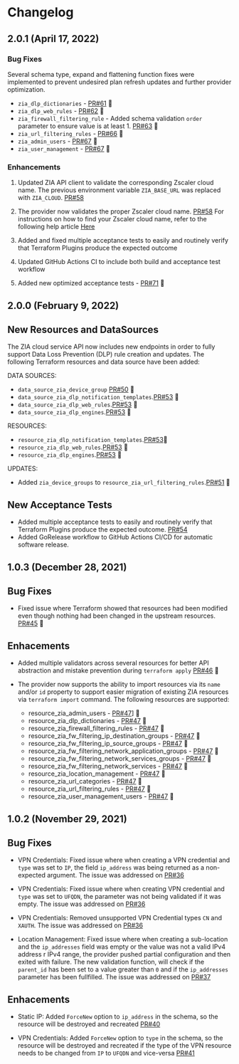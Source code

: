 # Changelog

## 2.0.1 (April 17, 2022)

### Bug Fixes

Several schema type, expand and flattening function fixes were implemented to prevent undesired plan refresh updates and further provider optimization.

- ``zia_dlp_dictionaries`` - [PR#61](https://github.com/willguibr/terraform-provider-zia/pull/61) 🔧
- ``zia_dlp_web_rules`` - [PR#62](https://github.com/willguibr/terraform-provider-zia/pull/62) 🔧
- ``zia_firewall_filtering_rule`` - Added schema validation ``order`` parameter to ensure value is at least 1. [PR#63](https://github.com/willguibr/terraform-provider-zia/pull/63) 🔧
- ``zia_url_filtering_rules`` - [PR#66](https://github.com/willguibr/terraform-provider-zia/pull/66) 🔧
- ``zia_admin_users`` - [PR#67](https://github.com/willguibr/terraform-provider-zia/pull/67) 🔧
- ``zia_user_management`` - [PR#67](https://github.com/willguibr/terraform-provider-zia/pull/67) 🔧

### Enhancements

1. Updated ZIA API client to validate the corresponding Zscaler cloud name. The previous environment variable ``ZIA_BASE_URL`` was replaced with ``ZIA_CLOUD``. [PR#58](https://github.com/willguibr/terraform-provider-zia/pull/58)

2. The provider now validates the proper Zscaler cloud name. [PR#58](https://github.com/willguibr/terraform-provider-zia/pull/58) For instructions on how to find your Zscaler cloud name, refer to the following help article [Here](https://help.zscaler.com/zia/getting-started-zia-api#RetrieveAPIKey)

3. Added and fixed multiple acceptance tests to easily and routinely verify that Terraform Plugins produce the expected outcome

4. Updated GitHub Actions CI to include both build and acceptance test workflow

5. Added new optimized acceptance tests - [PR#71](https://github.com/willguibr/terraform-provider-zia/pull/71) 🔧

## 2.0.0 (February 9, 2022)

## New Resources and DataSources

The ZIA cloud service API  now includes new endpoints in order to fully support Data Loss Prevention (DLP) rule creation and updates. The following Terraform resources and data source have been added:

DATA SOURCES:

- ``data_source_zia_device_group`` [PR#50](https://github.com/willguibr/terraform-provider-zpa/pull/50) :rocket:
- ``data_source_zia_dlp_notification_templates``.[PR#53](https://github.com/willguibr/terraform-provider-zpa/pull/53) :rocket:
- ``data_source_zia_dlp_web_rules``.[PR#53](https://github.com/willguibr/terraform-provider-zpa/pull/53) :rocket:
- ``data_source_zia_dlp_engines``.[PR#53](https://github.com/willguibr/terraform-provider-zpa/pull/53) :rocket:

RESOURCES:

- ``resource_zia_dlp_notification_templates``.[PR#53](https://github.com/willguibr/terraform-provider-zpa/pull/53):rocket:
- ``resource_zia_dlp_web_rules``.[PR#53](https://github.com/willguibr/terraform-provider-zpa/pull/53) :rocket:
- ``resource_zia_dlp_engines``.[PR#53](https://github.com/willguibr/terraform-provider-zpa/pull/53) :rocket:

UPDATES:

- Added ``zia_device_groups`` to ``resource_zia_url_filtering_rules``.[PR#51](https://github.com/willguibr/terraform-provider-zpa/pull/51) :rocket:

## New Acceptance Tests

- Added multiple acceptance tests to easily and routinely verify that Terraform Plugins produce the expected outcome. [PR#54](https://github.com/willguibr/terraform-provider-zpa/pull/51)
- Added GoRelease workflow to GitHub Actions CI/CD for automatic software release.

## 1.0.3 (December 28, 2021)

## Bug Fixes

- Fixed issue where Terraform showed that resources had been modified even though nothing had been changed in the upstream resources. [PR#45](https://github.com/willguibr/terraform-provider-zia/pull/45) 🔧

## Enhacements

- Added multiple validators across several resources for better API abstraction and mistake prevention during `terraform apply` [PR#46](https://github.com/willguibr/terraform-provider-zia/pull/46) :rocket:

- The provider now supports the ability to import resources via its `name` and/or `id` property to support easier migration of existing ZIA resources via `terraform import` command.
The  following resources are supported:
  - resource_zia_admin_users - [PR#47](https://github.com/willguibr/terraform-provider-zia/pull/47)] :rocket:
  - resource_zia_dlp_dictionaries - [PR#47](https://github.com/willguibr/terraform-provider-zia/pull/47) :rocket:
  - resource_zia_firewall_filtering_rules - [PR#47](https://github.com/willguibr/terraform-provider-zia/pull/47) :rocket:
  - resource_zia_fw_filtering_ip_destination_groups - [PR#47](https://github.com/willguibr/terraform-provider-zia/pull/47) :rocket:
  - resource_zia_fw_filtering_ip_source_groups - [PR#47](https://github.com/willguibr/terraform-provider-zia/pull/47) :rocket:
  - resource_zia_fw_filtering_network_application_groups - [PR#47](https://github.com/willguibr/terraform-provider-zia/pull/47) :rocket:
  - resource_zia_fw_filtering_network_services_groups - [PR#47](https://github.com/willguibr/terraform-provider-zia/pull/47) :rocket:
  - resource_zia_fw_filtering_network_services - [PR#47](https://github.com/willguibr/terraform-provider-zia/pull/47) :rocket:
  - resource_zia_location_management - [PR#47](https://github.com/willguibr/terraform-provider-zia/pull/47) :rocket:
  - resource_zia_url_categories - [PR#47](https://github.com/willguibr/terraform-provider-zia/pull/47) :rocket:
  - resource_zia_url_filtering_rules - [PR#47](https://github.com/willguibr/terraform-provider-zia/pull/47) :rocket:
  - resource_zia_user_management_users - [PR#47](https://github.com/willguibr/terraform-provider-zia/pull/47) :rocket:

## 1.0.2 (November 29, 2021)

## Bug Fixes

- VPN Credentials: Fixed issue where when creating a VPN credential and `type` was set to `IP`, the field `ip_address` was being returned as a non-expected argument. The issue was addressed on [PR#36](https://github.com/willguibr/terraform-provider-zia/pull/36)

- VPN Credentials: Fixed issue where when creating VPN credential and `type` was set to `UFQDN`, the parameter was not being validated if it was empty. The issue was addressed on [PR#36](https://github.com/willguibr/terraform-provider-zia/pull/36)

- VPN Credentials: Removed unsupported VPN Credential types `CN` and `XAUTH`. The issue was addressed on [PR#36](https://github.com/willguibr/terraform-provider-zia/pull/36)

- Location Management: Fixed issue where when creating a sub-location and the `ip_addresses` field was empty or the value was not a valid IPv4 address r IPv4 range, the provider pushed partial configuration and then exited with failure. The new validation function, will check if the `parent_id` has been set to a value greater than `0` and if the `ip_addresses` parameter has been fullfilled. The issue was addressed on [PR#37](https://github.com/willguibr/terraform-provider-zia/pull/37)

## Enhacements

- Static IP: Added ``ForceNew`` option to ``ip_address`` in the schema, so the resource will be destroyed and recreated [PR#40](https://github.com/willguibr/terraform-provider-zia/pull/40)

- VPN Credentials: Added ``ForceNew`` option to ``type`` in the schema, so the resource will be destroyed and recreated if the type of the VPN resource needs to be changed from ``IP`` to ``UFQDN`` and vice-versa [PR#41](https://github.com/willguibr/terraform-provider-zia/pull/41)
